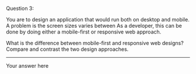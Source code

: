 Question 3:

You are to design an application that would run both on desktop and mobile. A problem is the screen sizes varies between As a developer, this can be done by doing either a mobile-first or responsive web approach.

What is the difference between mobile-first and responsive web designs? Compare and contrast the two design approaches.

---------------------
Your answer here